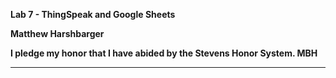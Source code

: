 **Lab 7 - ThingSpeak and Google Sheets**

**Matthew Harshbarger**

**I pledge my honor that I have abided by the Stevens Honor System. MBH**

---
